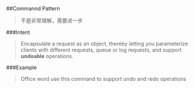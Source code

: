 ##Commannd Pattern

> 不是非常理解，需要进一步

###Intent
> Encapsulate a request as an object, thereby letting you parameterize clients with different requests, queue or log requests, and support <strong>undoable</strong> operations.

###Example
> Office word use this command to support undo and redo operations

